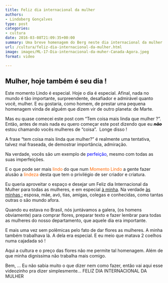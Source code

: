 ```yaml
---
title: Feliz dia internacional da mulher
authors:
- Lindoberg Gonçalves
type: post
categories:
- cultura
date: 2016-03-08T21:09:35+00:00
summary: Uma breve homenagem do Berg neste dia internacional da mulher
url: /cultura/feliz-dia-internacional-da-mulher.html
image: images/ML-17-Dia-internacional-da-muher-Canada-Agora.jpeg
format: video

---
```

## **<span style="color: #000000;">Mulher, hoje também é seu dia !</span>**

Este momento Lindo é especial. Hoje o dia é especial. Afinal, nada no mundo é tão importante, surpreendente, desafiador e admirável quanto você, mulher. E eu gostaria, como homem, de prestar uma pequena homenagem vinda de alguém que dizem vir de outro planeta: de Marte.

Mas eu quase comecei este post com &#8220;Tem coisa mais linda que mulher ?&#8221;. Então, antes de mais nada eu quero começar este post dizendo que eu <del><em><strong>não</strong></em></del> estou chamando vocês mulheres de &#8220;coisa&#8221;.  Longe disso !

A frase &#8220;tem coisa mais linda que mulher?&#8221; é realmente uma tentativa, talvez mal fraseada, de demostrar importância, admiração.

Na verdade, vocês são um exemplo de <span style="color: #0000ff;">perfeição</span>, mesmo com todas as suas imperfeições.

E o que pode ser mais <span style="color: #ff6600;">lindo</span> do que num <span style="color: #ff6600;">Momento Lindo</span> a gente fazer alusão a <span style="color: #ff6600;">lindeza</span> desta que tem o privilégio de ser criador e criatura.

Eu queria aproveitar o espaço e desejar um Feliz dia Internacional da Mulher para todas as mulheres, e em especial <span style="text-decoration: underline;">à minha</span>. Na verdade <span style="text-decoration: underline;">às minhas :</span> esposa, mãe, avó, tias, amigas, colegas e conhecidas, como tantas outras o são mundo afora.

Quando eu estava no Brasil, nós juntávamos a galera, (os homens obviamente) para comprar flores, preparar texto e fazer lembrar para todas as mulheres do nosso departamento, que aquele dia era importante.

E mais uma vez sem polêmicas pelo fato de dar flores as mulheres. A minha também trabalhava lá. A dela era especial. E eu meio que matava 2 coelhos numa cajadada só !

Aqui a cultura e o preço das flores não me permite tal homenagem. Além de que minha digníssima não trabalha mais comigo.

Bem, &#8230; Eu não sabia muito o que dizer nem como fazer, então vai aqui esse videozinho pra dizer simplesmente&#8230; FELIZ DIA INTERNACIONAL DA MULHER